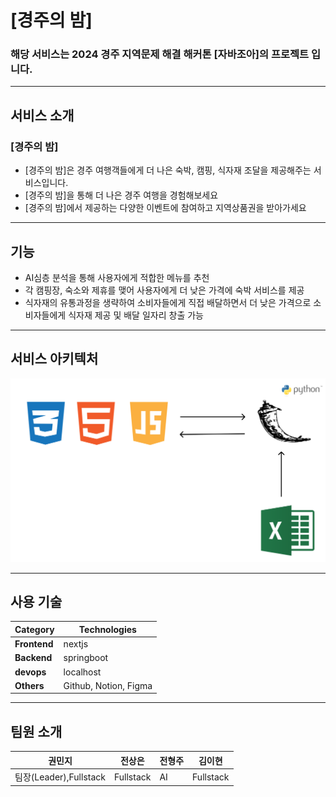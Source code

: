 # [경주의 밤]

### 해당 서비스는 2024 경주 지역문제 해결 해커톤 [자바조아]의 프로젝트 입니다.

---
## 서비스 소개
### [경주의 밤]
- [경주의 밤]은 경주 여행객들에게 더 나은 숙박, 캠핑, 식자재 조달을 제공해주는 서비스입니다.
- [경주의 밤]을 통해 더 나은 경주 여행을 경험해보세요
- [경주의 밤]에서 제공하는 다양한 이벤트에 참여하고 지역상품권을 받아가세요

---
## 기능

- AI심층 분석을 통해 사용자에게 적합한 메뉴를 추천
- 각 캠핑장, 숙소와 제휴를 맺어 사용자에게 더 낮은 가격에 숙박 서비스를 제공
- 식자재의 유통과정을 생략하여 소비자들에게 직접 배달하면서 더 낮은 가격으로 소비자들에게 식자재 제공 및 배달 일자리 창출 가능 

---
## 서비스 아키텍처

![서비스 아키텍처](./img/System_Architecture.png)

---
## 사용 기술
| **Category**         | **Technologies** |
|----------------------|-------------|
| **Frontend**         | nextjs      |
| **Backend**          | springboot  |
| **devops**           | localhost   |
| **Others**           | Github, Notion, Figma |

---
## 팀원 소개
| **권민지**            | **전상은** | **전형주** | **김이현** |
|----------------------|----------|-----------|---------|
| 팀장(Leader),Fullstack| Fullstack|     AI    | Fullstack|
